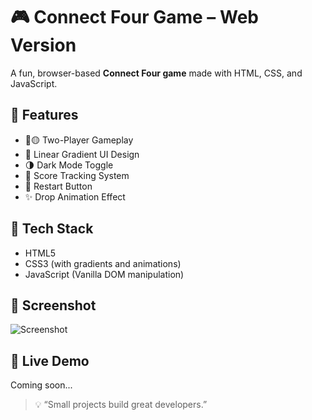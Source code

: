 
# 🎮 Connect Four Game – Web Version

A fun, browser-based **Connect Four game** made with HTML, CSS, and JavaScript.

## 🧠 Features
- 🔴🟡 Two-Player Gameplay
- 🌈 Linear Gradient UI Design
- 🌗 Dark Mode Toggle
- 🧮 Score Tracking System
- 🔁 Restart Button
- ✨ Drop Animation Effect

## 🚀 Tech Stack
- HTML5
- CSS3 (with gradients and animations)
- JavaScript (Vanilla DOM manipulation)

## 📸 Screenshot
![Screenshot](screenshot.png)

## 🔗 Live Demo
Coming soon...


> 💡 “Small projects build great developers.”  

